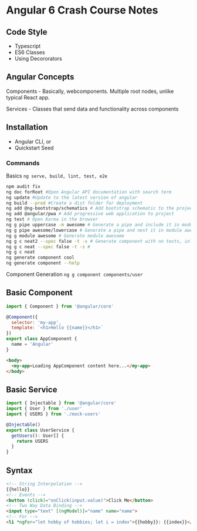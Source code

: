 # Angular 6 Crash Course Notes

## Code Style

- Typescript
- ES6 Classes
- Using Decororators

## Angular Concepts

Components - Basically, webcomponents. Multiple root nodes, unlike typical React app.

Services - Classes that send data and functionality across components

## Installation

- Angular CLI, or
- Quickstart Seed

### Commands

Basics
`ng serve, build, lint, test, e2e`

```sh
npm audit fix
ng doc forRoot #Open Angular API documentation with search term
ng update #Update to the latest version of angular
ng build --prod #Create a dist folder for deployment
ng add @ng-bootstrap/schematics # Add bootstrap schematic to the project
ng add @angular/pwa # Add progressive web application to project
ng test # Open Karma in the browser
ng g pipe uppercase -m awesome # Generate a pipe and include it in module "awesome"
ng g pipe awesome/lowercase # Generate a pipe and nest it in module awesome
ng g module awesome # Generate module awesome
ng g c neat2 --spec false -t -s # Generate component with no tests, inlining styles and template
ng g c neat --spec false -t -s # 
ng g c neat
ng generate component cool
ng generate component --help
```

Component Generation
`ng g component components/user`

## Basic Component

```js
import { Component } from '@angular/core'

@Component({
  selector: 'my-app',
  template: `<h1>Hello {{name}}</h1>`
})
export class AppComponent {
  name = 'Angular'
}
```

```html
<body>
  <my-app>Loading AppComponent content here...</my-app>
</body>
```

## Basic Service

```js
import { Injectable } from '@angular/core'
import { User } from './user'
import { USERS } from './mock-users'

@Injectable()
export class UserService {
  getUsers(): User[] {
    return USERS
  }
}
```

## Syntax

```html
<!-- String Interpolation -->
{{hello}}
<!-- Events -->
<button (click)="onClick(input.value)">Click Me</button>
<!-- Two Way Data Binding -->
<input type="text" [(ngModel)]="name" name="name">
<!-- For -->
<li *ngFor="let hobby of hobbies; let i = index">{{hobby}}: {{index}}</li>
```
